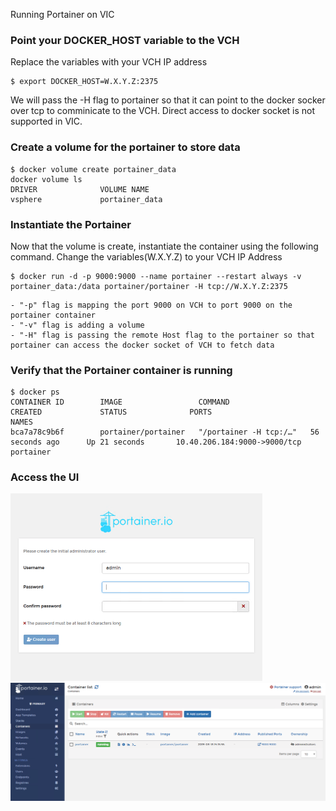 Running Portainer on VIC


### Point your DOCKER_HOST variable to the VCH
Replace the variables with your VCH IP address
```
$ export DOCKER_HOST=W.X.Y.Z:2375
```

We will pass the -H flag to portainer so that it can point to the docker socker over tcp to comminicate to the VCH. Direct access to docker socket is not supported in VIC.


### Create a volume for the portainer to store data
```
$ docker volume create portainer_data
docker volume ls
DRIVER              VOLUME NAME
vsphere             portainer_data
```

### Instantiate the Portainer
Now that the volume is create, instantiate the container using the following command. Change the variables(W.X.Y.Z) to your VCH IP Address
``` 
$ docker run -d -p 9000:9000 --name portainer --restart always -v portainer_data:/data portainer/portainer -H tcp://W.X.Y.Z:2375
```

    - "-p" flag is mapping the port 9000 on VCH to port 9000 on the portainer container
    - "-v" flag is adding a volume
    - "-H" flag is passing the remote Host flag to the portainer so that portainer can access the docker socket of VCH to fetch data

### Verify that the Portainer container is running
```
$ docker ps
CONTAINER ID        IMAGE                 COMMAND                  CREATED             STATUS              PORTS                          NAMES
bca7a78c9b6f        portainer/portainer   "/portainer -H tcp:/…"   56 seconds ago      Up 21 seconds       10.40.206.184:9000->9000/tcp   portainer
```


### Access the UI 

<img src="images/1.png" width=80%>
<img src="images/2.png">